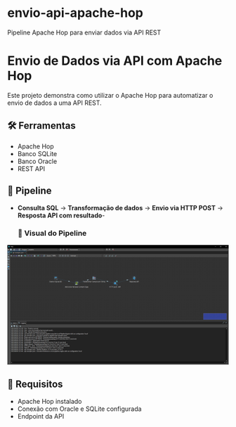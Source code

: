 # envio-api-apache-hop
Pipeline Apache Hop para enviar dados via API REST

# Envio de Dados via API com Apache Hop

Este projeto demonstra como utilizar o Apache Hop para automatizar o envio de dados a uma API REST.

## 🛠️ Ferramentas
- Apache Hop
- Banco SQLite
- Banco Oracle
- REST API

## 🔁 Pipeline
- **Consulta SQL** → **Transformação de dados** → **Envio via HTTP POST** → **Resposta API com resultado**-

  <h3>📸 Visual do Pipeline</h3>

<p align="center">
  <img src="docs/pipeline-hop.png" width="600" alt="Pipeline no Apache Hop" />
</p>


## 🔗 Requisitos
- Apache Hop instalado
- Conexão com Oracle e SQLite configurada
- Endpoint da API
